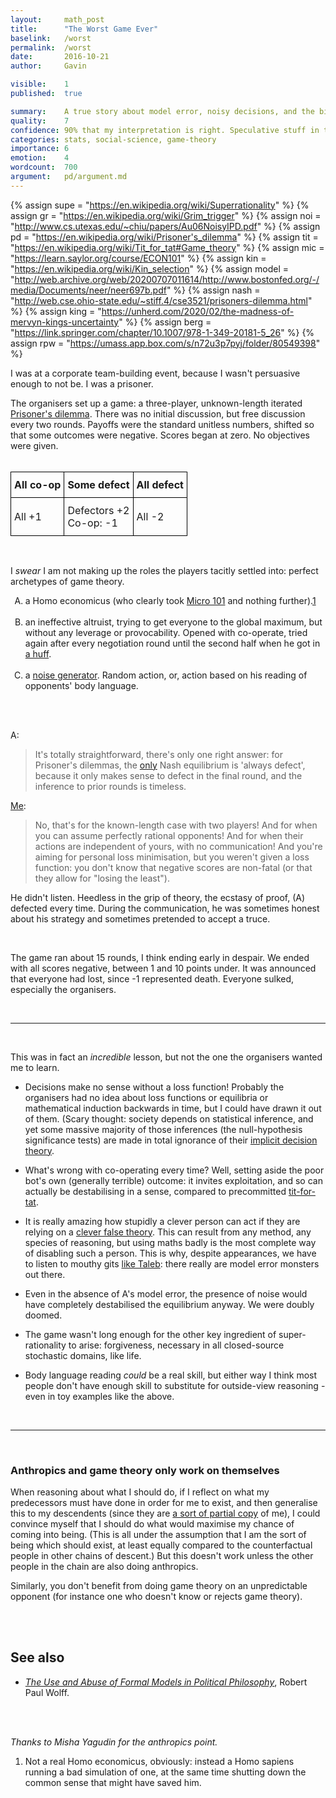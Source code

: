 ```yaml
---
layout: 	math_post
title:  	"The Worst Game Ever"
baselink:	/worst
permalink:	/worst
date:   	2016-10-21  
author:		Gavin	

visible:	1
published: 	true

summary:	A true story about model error, noisy decisions, and the birth of tragedy.
quality:    7
confidence: 90% that my interpretation is right. Speculative stuff in the second half.
categories: stats, social-science, game-theory
importance: 6
emotion:	4
wordcount: 	700
argument:   pd/argument.md
---
```


{%	assign supe = "https://en.wikipedia.org/wiki/Superrationality"	%}
{%	assign gr = "https://en.wikipedia.org/wiki/Grim_trigger"	%}
{%	assign noi = "http://www.cs.utexas.edu/~chiu/papers/Au06NoisyIPD.pdf"	%}
{%	assign pd = "https://en.wikipedia.org/wiki/Prisoner's_dilemma"	%}
{%	assign tit = "https://en.wikipedia.org/wiki/Tit_for_tat#Game_theory"	%}
{%	assign mic = "https://learn.saylor.org/course/ECON101"	%}
{%	assign kin = "https://en.wikipedia.org/wiki/Kin_selection"	%}
{%	assign model = "http://web.archive.org/web/20200707011614/http://www.bostonfed.org/-/media/Documents/neer/neer697b.pdf"	%}
{%	assign nash = "http://web.cse.ohio-state.edu/~stiff.4/cse3521/prisoners-dilemma.html"	%}
{%	assign king = "https://unherd.com/2020/02/the-madness-of-mervyn-kings-uncertainty"		%}
{%	assign berg = "https://link.springer.com/chapter/10.1007/978-1-349-20181-5_26"		%}
{%	assign rpw = "https://umass.app.box.com/s/n72u3p7pyj/folder/80549398"		%}


I was at a corporate team-building event, because I wasn't persuasive enough to not be. I was a prisoner.

The organisers set up a game: a three-player, unknown-length iterated <a href="{{pd}}">Prisoner's dilemma</a>. There was no initial discussion, but free discussion every two rounds. Payoffs were the standard unitless numbers, shifted so that some outcomes were negative. Scores began at zero. No objectives were given. <br><br>

<center>
<style>
	th, td{padding:10px 5px;
		border-style:solid;
		border-width:1px;
		overflow:
		hidden;
		word-break:
		normal;
		border-color:black;}
</style>
<table class="tg">
  <tr>
    <th class="tg-lboi">All co-op</th>
    <th class="tg-lboi">Some defect</th>
    <th class="tg-0pky">All defect</th>
  </tr>
  <tr>
    <td class="tg-lboi">All +1</td>
    <td class="tg-lboi">Defectors +2<br>Co-op: -1</td>
    <td class="tg-0pky">All -2</td>
  </tr>
</table>
</center>

<br>

I _swear_ I am not making up the roles the players tacitly settled into: perfect archetypes of game theory.

<ol type="A">
	<li> a Homo economicus (who clearly took <a href="{{mic}}">Micro 101</a> and nothing further).<a href="#fn:1" id="fnref:1">1</a></li><br>
<!--  -->
	<li> an ineffective altruist, trying to get everyone to the global maximum, but without any leverage or provocability. Opened with co-operate, tried again after every negotiation round until the second half when he got in <a href="{{gr}}">a huff</a>.</li><br>
<!--  -->
	<li> a <a href="{{noi}}">noise generator</a>. Random action, or, action based on his reading of opponents' body language.</li>
</ol><br><br>

A: 

> It's totally straightforward, there's only one right answer: for Prisoner's dilemmas, the <a href="{{nash}}">only</a> Nash equilibrium is 'always defect', because it only makes sense to defect in the final round, and the inference to prior rounds is timeless. 

<a href="{{supe}}">Me</a>: 

> No, that's for the known-length case with two players! And for when you can assume perfectly rational opponents! And for when their actions are independent of yours, with no communication! And you're aiming for personal loss minimisation, but you weren't given a loss function: you don't know that negative scores are non-fatal (or that they allow for "losing the least").

He didn't listen. Heedless in the grip of theory, the ecstasy of proof, (A) defected every time. During the communication, he was sometimes honest about his strategy and sometimes pretended to accept a truce.

<br>

The game ran about 15 rounds, I think ending early in despair. We ended with all scores negative, between 1 and 10 points under. It was announced that everyone had lost, since -1 represented death. Everyone sulked, especially the organisers.

<br>

<hr />

<br>


This was in fact an _incredible_ lesson, but not the one the organisers wanted me to learn.

* Decisions make no sense without a loss function! Probably the organisers had no idea about loss functions or equilibria or mathematical induction backwards in time, but I could have drawn it out of them. (Scary thought: society depends on statistical inference, and yet some massive majority of those inferences (the null-hypothesis significance tests) are made in total ignorance of their <a href="{{berg}}">implicit decision theory</a>.<br>

* What's wrong with co-operating every time? Well, setting aside the poor bot's own (generally terrible) outcome: it invites exploitation, and so can actually be destabilising in a sense, compared to precommitted <a href="{{tit}}">tit-for-tat</a>.<br>

* It is really amazing how stupidly a clever person can act if they are relying on a <a href="{{model}}">clever false theory</a>. This can result from any method, any species of reasoning, but using maths badly is the most complete way of disabling such a person. This is why, despite appearances, we have to listen to mouthy gits <a href="{{king}}">like Taleb</a>: there really are model error monsters out there.<br>

* Even in the absence of A's model error, the presence of noise would have completely destabilised the equilibrium anyway. We were doubly doomed.<br>

* The game wasn't long enough for the other key ingredient of super-rationality to arise: forgiveness, necessary in all closed-source stochastic domains, like life.<br>

* Body language reading _could_ be a real skill, but either way I think most people don't have enough skill to substitute for outside-view reasoning - even in toy examples like the above.


<br>

<hr />

<br>

### Anthropics and game theory only work on themselves

When reasoning about what I should do, if I reflect on what my predecessors must have done in order for me to exist, and then generalise this to my descendents (since they are <a href="{{kin}}">a sort of partial copy</a> of me), I could convince myself that I should do what would maximise my chance of coming into being. (This is all under the assumption that I am the sort of being which should exist, at least equally compared to the counterfactual people in other chains of descent.) But this doesn't work unless the other people in the chain are also doing anthropics.

Similarly, you don't benefit from doing game theory on an unpredictable opponent (for instance one who doesn't know or rejects game theory).

<br><br>

## See also 

* _<a href="{{rpw}}">The Use and Abuse of Formal Models in Political Philosophy</a>_, Robert Paul Wolff.



<br><br>

_Thanks to Misha Yagudin for the anthropics point._

<div class="footnotes">
<ol>
	<li class="footnote" id="fn:1">
		Not a real Homo economicus, obviously: instead a Homo sapiens running a bad simulation of one, at the same time shutting down the common sense that might have saved him.
	</li>

</ol>
</div>